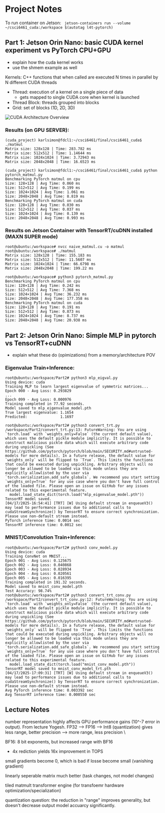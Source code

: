# Project Notes
To run container on Jetson:
``` jetson-containers run --volume ~/csci6461_cuda:/workspace $(autotag l4t-pytorch)```

## Part 1: Jetson Orin Nano: basic CUDA kernel experiment vs PyTorch CPU+GPU
- explain how the cuda kernel works
- use the shmem example as well

Kernels: C++ functions that when called are executed N times in parallel by N different CUDA threads
- Thread: execution of a kernel on a single piece of data
    - gets mapped to single CUDA core when kernel is launched
- Thread Block: threads grouped into blocks
- Grid: set of blocks (1D, 2D, 3D)

![CUDA Architecture Overview](/home/karlsimon/csci6461/final/csci6461_cuda/naive_matmul.png)

### Results (on GPU SERVER):
```
(cuda_project) karlsimon@fdcl1:~/csci6461/final/csci6461_cuda$ ./matmul 
Matrix size: 128x128 | Time: 283.782 ms
Matrix size: 512x512 | Time: 1.14644 ms
Matrix size: 1024x1024 | Time: 3.72943 ms
Matrix size: 2048x2048 | Time: 16.6523 ms

(cuda_project) karlsimon@fdcl1:~/csci6461/final/csci6461_cuda$ python pytorch_matmul.py 
Benchmarking PyTorch matmul on cpu
Size: 128×128 | Avg Time: 0.060 ms
Size: 512×512 | Avg Time: 0.199 ms
Size: 1024×1024 | Avg Time: 1.061 ms
Size: 2048×2048 | Avg Time: 8.819 ms
Benchmarking PyTorch matmul on cuda
Size: 128×128 | Avg Time: 0.030 ms
Size: 512×512 | Avg Time: 0.037 ms
Size: 1024×1024 | Avg Time: 0.139 ms
Size: 2048×2048 | Avg Time: 0.993 ms
```

### Results on Jetson Container with TensorRT/cuDNN installed (MAXN SUPER mode)


```
root@ubuntu:/workspace# nvcc naive_matmul.cu -o matmul
root@ubuntu:/workspace# ./matmul
Matrix size: 128x128 | Time: 155.183 ms
Matrix size: 512x512 | Time: 11.5607 ms
Matrix size: 1024x1024 | Time: 66.6798 ms
Matrix size: 2048x2048 | Time: 199.22 ms

root@ubuntu:/workspace# python3 pytorch_matmul.py 
Benchmarking PyTorch matmul on cpu
Size: 128×128 | Avg Time: 0.242 ms
Size: 512×512 | Avg Time: 7.368 ms
Size: 1024×1024 | Avg Time: 36.232 ms
Size: 2048×2048 | Avg Time: 177.358 ms
Benchmarking PyTorch matmul on cuda
Size: 128×128 | Avg Time: 0.191 ms
Size: 512×512 | Avg Time: 0.873 ms
Size: 1024×1024 | Avg Time: 8.737 ms
Size: 2048×2048 | Avg Time: 20.938 ms
```


## Part 2: Jetson Orin Nano: Simple MLP in pytorch vs TensorRT+cuDNN
- explain what these do (opimizations) from a memory/architecture POV


### Eigenvalue Train+Inference:
```
root@ubuntu:/workspace/Part2# python3 mlp_eigval.py 
Using device: cuda
Training MLP to learn largest eigenvalue of symmetric matrices...
Epoch 000 - Avg Loss: 0.293829
...
Epoch 099 - Avg Loss: 0.000976
Training completed in 77.92 seconds.
Model saved to mlp_eigenvalue_model.pth
True largest eigenvalue: 1.1654
Predicted:               1.1697

root@ubuntu:/workspace/Part2# python3 convert_trt.py 
/workspace/Part2/convert_trt.py:13: FutureWarning: You are using `torch.load` with `weights_only=False` (the current default value), which uses the default pickle module implicitly. It is possible to construct malicious pickle data which will execute arbitrary code during unpickling (See https://github.com/pytorch/pytorch/blob/main/SECURITY.md#untrusted-models for more details). In a future release, the default value for `weights_only` will be flipped to `True`. This limits the functions that could be executed during unpickling. Arbitrary objects will no longer be allowed to be loaded via this mode unless they are explicitly allowlisted by the user via `torch.serialization.add_safe_globals`. We recommend you start setting `weights_only=True` for any use case where you don't have full control of the loaded file. Please open an issue on GitHub for any issues related to this experimental feature.
  model.load_state_dict(torch.load("mlp_eigenvalue_model.pth"))
TensorRT model saved.
[04/17/2025-16:54:41] [TRT] [W] Using default stream in enqueueV3() may lead to performance issues due to additional calls to cudaStreamSynchronize() by TensorRT to ensure correct synchronization. Please use non-default stream instead.
PyTorch inference time: 0.0014 sec
TensorRT inference time: 0.0012 sec
```
### MNIST/Convolution Train+Inference:

```
root@ubuntu:/workspace/Part2# python3 conv_model.py 
Using device: cuda
Training ConvNet on MNIST...
Epoch 001 - Avg Loss: 0.125675
Epoch 002 - Avg Loss: 0.040868
Epoch 003 - Avg Loss: 0.028934
Epoch 004 - Avg Loss: 0.020561
Epoch 005 - Avg Loss: 0.016395
Training completed in 191.32 seconds.
Model saved to mnist_conv_model.pth
Test Accuracy: 98.74%
root@ubuntu:/workspace/Part2# python3 convert_trt_conv.py 
/workspace/Part2/convert_trt_conv.py:12: FutureWarning: You are using `torch.load` with `weights_only=False` (the current default value), which uses the default pickle module implicitly. It is possible to construct malicious pickle data which will execute arbitrary code during unpickling (See https://github.com/pytorch/pytorch/blob/main/SECURITY.md#untrusted-models for more details). In a future release, the default value for `weights_only` will be flipped to `True`. This limits the functions that could be executed during unpickling. Arbitrary objects will no longer be allowed to be loaded via this mode unless they are explicitly allowlisted by the user via `torch.serialization.add_safe_globals`. We recommend you start setting `weights_only=True` for any use case where you don't have full control of the loaded file. Please open an issue on GitHub for any issues related to this experimental feature.
  model.load_state_dict(torch.load("mnist_conv_model.pth"))
TensorRT model saved to mnist_conv_model_trt.pth
[04/17/2025-17:09:31] [TRT] [W] Using default stream in enqueueV3() may lead to performance issues due to additional calls to cudaStreamSynchronize() by TensorRT to ensure correct synchronization. Please use non-default stream instead.
Avg PyTorch inference time: 0.003392 sec
Avg TensorRT inference time: 0.000550 sec
```


##  Lecture Notes
number representation highly affects GPU performance gains (10^-7 error in output). From lecture Yogesh. FP32 --> FP16 --> Int8 (quantization) gives less range, better precision --> more range, less precision \

BF16: 8 bit exponents, but increased range with BF16
- 4x rediction yields 16x improvement in TOPS

small gradients become 0, which is bad if losse become small (vanishing gradient)

linearly seperable matrix much better (task changes, not model changes)

tiled matmult
transformer engine (for transfoemr hardware optimization/specialization)

quantization question: the reduction in "range" improves generality, but doesn't decrease output model accuarcy significantly.